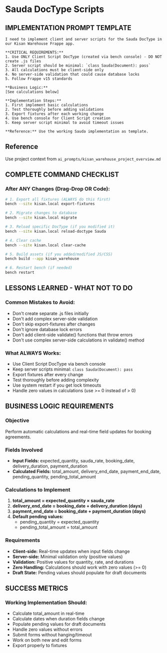 # Sauda DocType Scripts

## **IMPLEMENTATION PROMPT TEMPLATE**

```
I need to implement client and server scripts for the Sauda DocType in our Kisan Warehouse Frappe app.

**CRITICAL REQUIREMENTS:**
1. Use ONLY Client Script DocType (created via bench console) - DO NOT create .js files
2. Server script should be minimal: `class Sauda(Document): pass`
3. All calculations must be client-side only
4. No server-side validation that could cause database locks
5. Follow Frappe v15 standards

**Business Logic:**
[See calculations below]

**Implementation Steps:**
1. First implement basic calculations
2. Test thoroughly before adding validations
3. Export fixtures after each working change
4. Use bench console for Client Script creation
5. Keep server script minimal to avoid timeout issues

**Reference:** Use the working Sauda implementation as template.
```
## **Reference**
Use project context from `ai_prompts/kisan_warehouse_project_overview.md`

## **COMPLETE COMMAND CHECKLIST**

### **After ANY Changes (Drag-Drop OR Code):**
```bash
# 1. Export all fixtures (ALWAYS do this first)
bench --site kisan.local export-fixtures

# 2. Migrate changes to database
bench --site kisan.local migrate

# 3. Reload specific DocType (if you modified it)
bench --site kisan.local reload-doctype Sauda

# 4. Clear cache
bench --site kisan.local clear-cache

# 5. Build assets (if you added/modified JS/CSS)
bench build --app kisan_warehouse

# 6. Restart bench (if needed)
bench restart
```

## **LESSONS LEARNED - WHAT NOT TO DO**

### **Common Mistakes to Avoid:**
- Don't create separate .js files initially
- Don't add complex server-side validation
- Don't skip export-fixtures after changes
- Don't ignore database lock errors
- Don't add client-side validate() functions that throw errors
- Don't use complex server-side calculations in validate() method

### **What ALWAYS Works:**
- Use Client Script DocType via bench console
- Keep server scripts minimal: `class Sauda(Document): pass`
- Export fixtures after every change
- Test thoroughly before adding complexity
- Use system restart if you get lock timeouts
- Handle zero values in calculations (use >= 0 instead of > 0)

## **BUSINESS LOGIC REQUIREMENTS**

### **Objective**
Perform automatic calculations and real-time field updates for booking agreements.

### **Fields Involved**
- **Input Fields:** expected_quantity, sauda_rate, booking_date, delivery_duration, payment_duration
- **Calculated Fields:** total_amount, delivery_end_date, payment_end_date, pending_quantity, pending_total_amount

### **Calculations to Implement**
1. **total_amount = expected_quantity × sauda_rate**
2. **delivery_end_date = booking_date + delivery_duration (days)**
3. **payment_end_date = booking_date + payment_duration (days)**
4. **Default pending values:**
   - pending_quantity = expected_quantity
   - pending_total_amount = total_amount

### **Requirements**
- **Client-side:** Real-time updates when input fields change
- **Server-side:** Minimal validation only (positive values)
- **Validation:** Positive values for quantity, rate, and durations
- **Zero Handling:** Calculations should work with zero values (>= 0)
- **Draft State:** Pending values should populate for draft documents

## **SUCCESS METRICS**

### **Working Implementation Should:**
- Calculate total_amount in real-time
- Calculate dates when duration fields change
- Populate pending values for draft documents
- Handle zero values without errors
- Submit forms without hanging/timeout
- Work on both new and edit forms
- Export properly to fixtures